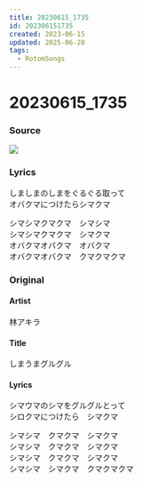 ```yaml
---
title: 20230615_1735
id: 202306151735
created: 2023-06-15
updated: 2025-06-20
tags:
  - RotomSongs
---
```

# 20230615_1735

### Source

![](https://x.com/Starlystrongest/status/1669262326074331136)

### Lyrics

しましまのしまをぐるぐる取って  
オバクマにつけたらシマクマ  

シマシマクマクマ　シマシマ  
シマシマクマクマ　シマクマ  
オバクマオバクマ　オバクマ  
オバクマオバクマ　クマクマクマ  

### Original

#### Artist

林アキラ

#### Title

しまうまグルグル

#### Lyrics
 
シマウマのシマをグルグルとって  
シロクマにつけたら　シマクマ  

シマシマ　クマクマ　シマクマ  
シマシマ　クマクマ　シマクマ  
シマシマ　クマクマ　シマクマ  
シマシマ　シマクマ　クマクマクマ  


